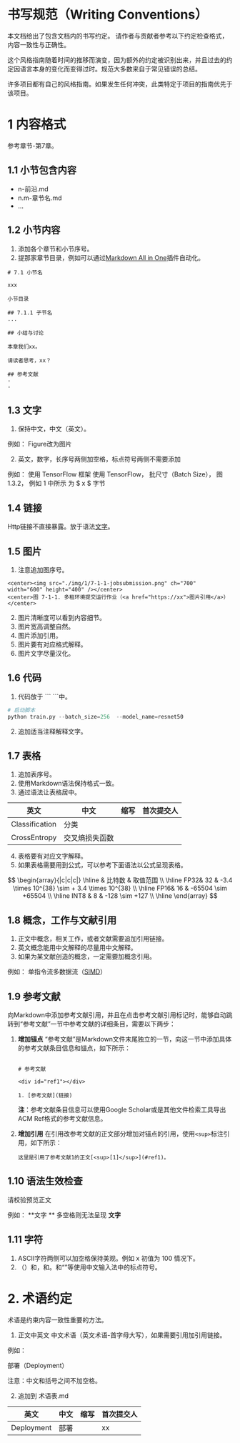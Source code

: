 # 书写规范（Writing Conventions）

本文档给出了包含文档内的书写约定。
请作者与贡献者参考以下约定检查格式，内容一致性与正确性。

这个风格指南随着时间的推移而演变，因为额外的约定被识别出来，并且过去的约定因语言本身的变化而变得过时。规范大多数来自于常见错误的总结。

许多项目都有自己的风格指南。如果发生任何冲突，此类特定于项目的指南优先于该项目。

# 1 内容格式

参考章节-第7章。

## 1.1 小节包含内容

- n-前沿.md
- n.m-章节名.md
- ...

## 1.2 小节内容

1. 添加各个章节和小节序号。
2. 提那家章节目录，例如可以通过[Markdown All in One](https://marketplace.visualstudio.com/items?itemName=yzhang.markdown-all-in-one)插件自动化。
```
# 7.1 小节名

xxx

小节目录

## 7.1.1 子节名
...

## 小结与讨论

本章我们xx。

请读者思考，xx？

## 参考文献
-
-
```

## 1.3 文字

1. 保持中文，中文（英文）。

例如：
Figure改为图片

2. 英文，数字，长序号两侧加空格，标点符号两侧不需要添加
   
例如：
使用 TensorFlow 框架
使用 TensorFlow， 
批尺寸（Batch Size），
图 1.3.2，
例如 1 中所示
为 $ x $ 字节

## 1.4 链接

Http链接不直接暴露。放于语法[文字](链接中)。

## 1.5 图片

1. 注意追加图序号。
```
<center><img src="./img/1/7-1-1-jobsubmission.png" ch="700" width="600" height="400" /></center>
<center>图 7-1-1. 多租环境提交运行作业（<a href="https://xx">图片引用</a>）</center>
```
2. 图片清晰度可以看到内容细节。
3. 图片宽高调整自然。
4. 图片添加引用。
5. 图片要有对应格式解释。
6. 图片文字尽量汉化。

## 1.6 代码

1. 代码放于 \``` \```中。
```python
# 启动脚本
python train.py --batch_size=256  --model_name=resnet50
```
2. 追加适当注释解释文字。

## 1.7 表格

1. 追加表序号。
2. 使用Markdown语法保持格式一致。
3. 通过语法让表格居中。
<style>table{margin: auto;}</style>
|英文|中文|缩写|首次提交人|
|---|---|---|---|
|Classification|分类|||
|CrossEntropy|交叉熵损失函数|||
4. 表格要有对应文字解释。
5. 如果表格需要用到公式，可以参考下面语法以公式呈现表格。

$$
\begin{array}{|c|c|c|}
    \hline
    & 比特数 & 取值范围 \\
    \hline
    FP32& 32 & -3.4 \times 10^{38} \sim + 3.4 \times 10^{38} \\
    \hline
    FP16& 16 & -65504 \sim +65504 \\
    \hline
    INT8 & 8 & -128 \sim +127 \\
    \hline
\end{array}
$$

## 1.8 概念，工作与文献引用

1. 正文中概念，相关工作，或者文献需要追加引用链接。
2. 英文概念能用中文解释的尽量用中文解释。
3. 如果为某文献创造的概念，一定需要加概念引用。

例如：
单指令流多数据流（[SIMD](https://en.wikipedia.org/wiki/Single_instruction,_multiple_data)）

## 1.9 参考文献

向Markdown中添加参考文献引用，并且在点击参考文献引用标记时，能够自动跳转到“参考文献”一节中参考文献的详细条目，需要以下两步：

1. **增加锚点**
   “参考文献”是Markdown文件末尾独立的一节，向这一节中添加具体的参考文献条目信息和锚点，如下所示：
   ```text

   # 参考文献
   
   <div id="ref1"></div>
   
   1. [参考文献](链接)
   ```
   
   **注**：参考文献条目信息可以使用Google Scholar或是其他文件检索工具导出ACM Ref格式的参考文献信息。

2. **增加引用**
   在引用改参考文献的正文部分增加对锚点的引用，使用`<sup>`标注引用，如下所示：
   ```text
   这里是引用了参考文献1的正文[<sup>[1]</sup>](#ref1)。
   ```

## 1.10 语法生效检查

请校验预览正文

例如：
**文字 ** 多空格则无法呈现
**文字**

## 1.11 字符

1. ASCII字符两侧可以加空格保持美观。例如 x 初值为 100 情况下。
2. （）和，和。和“”等使用中文输入法中的标点符号。

# 2. 术语约定

术语是约束内容一致性重要的方法。

1. 正文中英文 中文术语（英文术语-首字母大写），如果需要引用加引用链接。

例如：

部署（Deployment）

注意：中文和括号之间不加空格。

2. 追加到 术语表.md

|英文|中文|缩写|首次提交人|
|---|---|---|---|
|Deployment|部署||xx|